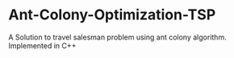 # Ant-Colony-Optimization-TSP
A Solution to travel salesman problem using ant colony algorithm. Implemented in C++
